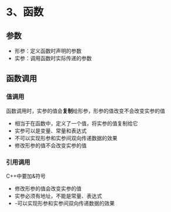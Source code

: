 # 3、函数

## 参数

- 形参：定义函数时声明的参数
- 实参：调用函数时实际传递的参数

## 函数调用

### 值调用

函数调用时，实参的值会**复制**给形参，形参的值改变不会改变实参的值

- 相当于在函数中，定义了一个值，将实参的值复制给它
- 实参可以是变量、常量和表达式
- 不可以实现形参和实参间双向传递数据的效果
- 修改形参的值不会改变实参的值

### 引用调用

C++中要加&符号

- 修改形参的值会改变实参的值
- 实参必须有地址，不能是常量、表达式
- -可以实现形参和实参间双向传递数据的效果
